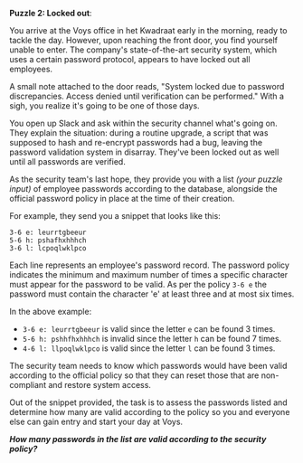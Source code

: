 **Puzzle 2: Locked out**:

You arrive at the Voys office in het Kwadraat early in the morning, ready to tackle the day. However, upon reaching the front door, you find yourself unable to enter. The company's state-of-the-art security system, which uses a certain password protocol, appears to have locked out all employees.

A small note attached to the door reads, "System locked due to password discrepancies. Access denied until verification can be performed." With a sigh, you realize it's going to be one of those days.

You open up Slack and ask within the security channel what's going on. They explain the situation: during a routine upgrade, a script that was supposed to hash and re-encrypt passwords had a bug, leaving the password validation system in disarray. They've been locked out as well until all passwords are verified.

As the security team's last hope, they provide you with a list _(your puzzle input)_ of employee passwords according to the database, alongside the official password policy in place at the time of their creation.

For example, they send you a snippet that looks like this:

```
3-6 e: leurrtgbeeur
5-6 h: pshafhxhhhch
3-6 l: lcpoqlwklpco
```

Each line represents an employee's password record. The password policy indicates the minimum and maximum number of times a specific character must appear for the password to be valid. As per the policy `3-6 e` the password must contain the character 'e' at least three and at most six times.

In the above example:

- `3-6 e: leurrtgbeeur` is valid since the letter `e` can be found 3 times.
- `5-6 h: pshhfhxhhhch` is invalid since the letter `h` can be found 7 times.
- `4-6 l: llpoqlwklpco` is valid since the letter `l` can be found 3 times.

The security team needs to know which passwords would have been valid according to the official policy so that they can reset those that are non-compliant and restore system access.

Out of the snippet provided, the task is to assess the passwords listed and determine how many are valid according to the policy so you and everyone else can gain entry and start your day at Voys.

_**How many passwords in the list are valid according to the security policy?**_

